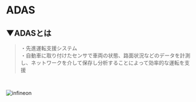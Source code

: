 # ADAS

## ▼ADASとは
>・先進運転支援システム<br>
>・自動車に取り付けたセンサで車両の状態、路面状況などのデータを計測し、ネットワークを介して保存し分析することによって効率的な運転を支援<br>
<br>

![infineon](https://user-images.githubusercontent.com/81621944/229331462-eb112cbd-2bdf-43cb-8972-257ee0f8c2fd.jpg)<br>
<br>
